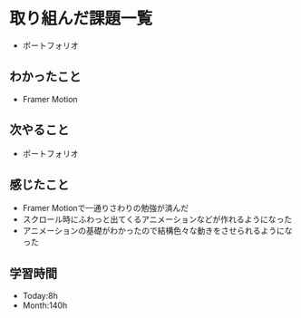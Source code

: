 # 取り組んだ課題一覧
- ポートフォリオ
## わかったこと
- Framer Motion
## 次やること
- ポートフォリオ
## 感じたこと
- Framer Motionで一通りさわりの勉強が済んだ
- スクロール時にふわっと出てくるアニメーションなどが作れるようになった
- アニメーションの基礎がわかったので結構色々な動きをさせられるようになった
## 学習時間
- Today:8h
- Month:140h
